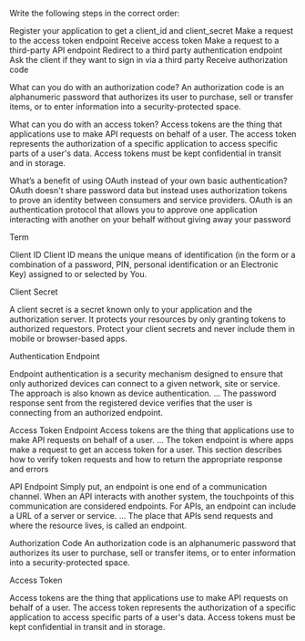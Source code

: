 Write the following steps in the correct order:

Register your application to get a client_id and client_secret
Make a request to the access token endpoint
Receive access token
Make a request to a third-party API endpoint
Redirect to a third party authentication endpoint
Ask the client if they want to sign in via a third party
Receive authorization code






What can you do with an authorization code?
An authorization code is an alphanumeric password that authorizes its user to purchase, sell or transfer items, or to enter information into a security-protected space.


What can you do with an access token?
Access tokens are the thing that applications use to make API requests on behalf of a user. The access token represents the authorization of a specific application to access specific parts of a user's data. Access tokens must be kept confidential in transit and in storage.


What’s a benefit of using OAuth instead of your own basic authentication?
OAuth doesn't share password data but instead uses authorization tokens to prove an identity between consumers and service providers. OAuth is an authentication protocol that allows you to approve one application interacting with another on your behalf without giving away your password

Term

Client ID
Client ID means the unique means of identification (in the form or a combination of a password, PIN, personal identification or an Electronic Key) assigned to or selected by You.

Client Secret

A client secret is a secret known only to your application and the authorization server. It protects your resources by only granting tokens to authorized requestors. Protect your client secrets and never include them in mobile or browser-based apps.


Authentication Endpoint

Endpoint authentication is a security mechanism designed to ensure that only authorized devices can connect to a given network, site or service. The approach is also known as device authentication. ... The password response sent from the registered device verifies that the user is connecting from an authorized endpoint.


Access Token Endpoint
Access tokens are the thing that applications use to make API requests on behalf of a user. ... The token endpoint is where apps make a request to get an access token for a user. This section describes how to verify token requests and how to return the appropriate response and errors


API Endpoint
Simply put, an endpoint is one end of a communication channel. When an API interacts with another system, the touchpoints of this communication are considered endpoints. For APIs, an endpoint can include a URL of a server or service. ... The place that APIs send requests and where the resource lives, is called an endpoint.


Authorization Code
An authorization code is an alphanumeric password that authorizes its user to purchase, sell or transfer items, or to enter information into a security-protected space.


Access Token


Access tokens are the thing that applications use to make API requests on behalf of a user. The access token represents the authorization of a specific application to access specific parts of a user's data. Access tokens must be kept confidential in transit and in storage.
